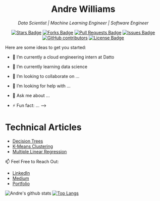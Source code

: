 <h1 align="center">Andre Williams</h1>
<p align="center"><i>Data Scientist | Machine Learning Engineer | Software Engineer</i></p>
<div align="center">
  <a href="https://github.com/elangosundar/awesome-README-templates/stargazers"><img src="https://img.shields.io/github/stars/elangosundar/awesome-README-templates" alt="Stars Badge"/></a>
<a href="https://github.com/elangosundar/awesome-README-templates/network/members"><img src="https://img.shields.io/github/forks/elangosundar/awesome-README-templates" alt="Forks Badge"/></a>
<a href="https://github.com/elangosundar/awesome-README-templates/pulls"><img src="https://img.shields.io/github/issues-pr/elangosundar/awesome-README-templates" alt="Pull Requests Badge"/></a>
<a href="https://github.com/elangosundar/awesome-README-templates/issues"><img src="https://img.shields.io/github/issues/elangosundar/awesome-README-templates" alt="Issues Badge"/></a>
<a href="https://github.com/elangosundar/awesome-README-templates/graphs/contributors"><img alt="GitHub contributors" src="https://img.shields.io/github/contributors/elangosundar/awesome-README-templates?color=2b9348"></a>
<a href="https://github.com/elangosundar/awesome-README-templates/blob/master/LICENSE"><img src="https://img.shields.io/github/license/elangosundar/awesome-README-templates?color=2b9348" alt="License Badge"/></a>
</div>
<!--
**Andre-Williams22/Andre-Williams22** is a ✨ _special_ ✨ repository because its `README.md` (this file) appears on your GitHub profile.
<img src="https://github.com/Andre-Williams22/Clean-Blog/blob/master/flaskapp/static/images/carmel.png">      
![Andre's github stats](https://github-readme-stats.vercel.app/api?username=Andre-Williams22&hide=contribs,prs) --> 

Here are some ideas to get you started:

- 🔭 I’m currently a cloud engineering intern at Datto
- 🌱 I’m currently learning data science 
- 👯 I’m looking to collaborate on ...
- 🤔 I’m looking for help with ...
- 💬 Ask me about ...

- ⚡ Fun fact: ...
-->
# Technical Articles
- [Decision Trees](https://medium.com/analytics-vidhya/to-tree-or-not-to-tree-that-is-the-decision-90ae1a9114c2)
- [K-Means Clustering](https://levelup.gitconnected.com/k-means-clustering-analysis-machine-learning-c98ed9f85d8a)
- [Multiple Linear Regression](https://levelup.gitconnected.com/expensive-cheap-housing-prices-predict-prices-boston-housing-dataset-d60987b65c75)



📫  Feel Free to Reach Out:
  - [LinkedIn](https://www.linkedin.com/in/andrewilliams22/)
  - [Medium](https://medium.com/@andre_williams)
  - [Portfolio](https://www.makeschool.com/portfolio/andre-williams)



![Andre's github stats](https://github-readme-stats.vercel.app/api?username=Andre-Williams22&show_icons=true&theme=algolia)   [![Top Langs](https://github-readme-stats.vercel.app/api/top-langs/?username=Andre-Williams22&theme=algolia&exclude_repo=github-readme-stats,Andre-Williams22.github.io)](https://github.com/Andre-Williams/github-readme-stats)

